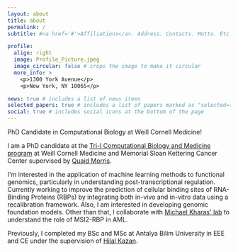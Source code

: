 ```yaml
---
layout: about
title: about
permalink: /
subtitle: #<a href='#'>Affiliations</a>. Address. Contacts. Motto. Etc.

profile:
  align: right
  image: Profile_Picture.jpeg
  image_circular: false # crops the image to make it circular
  more_info: >
    <p>1300 York Avenue</p>
    <p>New York, NY 10065</p>

news: true # includes a list of news items
selected_papers: true # includes a list of papers marked as "selected={true}"
social: true # includes social icons at the bottom of the page
---
```


PhD Candidate in Computational Biology at Weill Cornell Medicine!

I am a PhD candidate at the [Tri-I Computational Biology and Medicine program](https://compbio.triiprograms.org/) at Weill Cornell Medicine and Memorial Sloan Kettering Cancer Center supervised by [Quaid Morris](http://www.morrislab.ai/).

I'm interested in the application of machine learning methods to functional genomics, particularly in understanding post-transcriptional regulation. Currently working to improve the prediction of cellular binding sites of RNA-Binding Proteins (RBPs) by integrating both in-vivo and in-vitro data using a recalibration framework. Also, I am interested in developing genomic foundation models. Other than that, I collaborate with [Michael Kharas' lab](https://www.mskcc.org/research/ski/labs/michael-kharas) to understand the role of MSI2-RBP in AML.

Previously, I completed my BSc and MSc at Antalya Bilim University in EEE and CE under the supervision of [Hilal Kazan](https://scholar.google.com/citations?user=vxtfpUQAAAAJ&hl=en).